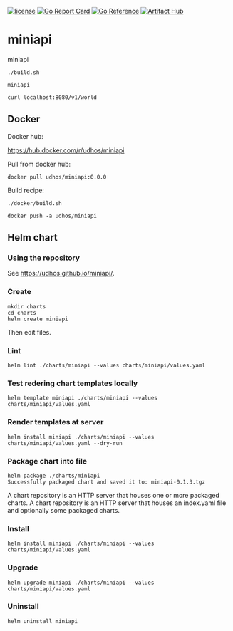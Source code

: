 [![license](http://img.shields.io/badge/license-MIT-blue.svg)](https://github.com/udhos/gateboard/blob/main/LICENSE)
[![Go Report Card](https://goreportcard.com/badge/github.com/udhos/miniapi)](https://goreportcard.com/report/github.com/udhos/miniapi)
[![Go Reference](https://pkg.go.dev/badge/github.com/udhos/miniapi.svg)](https://pkg.go.dev/github.com/udhos/miniapi)
[![Artifact Hub](https://img.shields.io/endpoint?url=https://artifacthub.io/badge/repository/miniapi)](https://artifacthub.io/packages/search?repo=miniapi)

# miniapi
miniapi

```
./build.sh

miniapi

curl localhost:8080/v1/world
```

## Docker

Docker hub:

https://hub.docker.com/r/udhos/miniapi

Pull from docker hub:

```
docker pull udhos/miniapi:0.0.0
```

Build recipe:

```
./docker/build.sh

docker push -a udhos/miniapi
```

## Helm chart

### Using the repository

See <https://udhos.github.io/miniapi/>.

### Create

```
mkdir charts
cd charts
helm create miniapi
```

Then edit files.

### Lint

```
helm lint ./charts/miniapi --values charts/miniapi/values.yaml
```

### Test redering chart templates locally

```
helm template miniapi ./charts/miniapi --values charts/miniapi/values.yaml
```

### Render templates at server

```
helm install miniapi ./charts/miniapi --values charts/miniapi/values.yaml --dry-run
```

### Package chart into file

```
helm package ./charts/miniapi
Successfully packaged chart and saved it to: miniapi-0.1.3.tgz
```

A chart repository is an HTTP server that houses one or more packaged charts.
A chart repository is an HTTP server that houses an index.yaml file and optionally some packaged charts.

### Install

```
helm install miniapi ./charts/miniapi --values charts/miniapi/values.yaml
```

### Upgrade

```
helm upgrade miniapi ./charts/miniapi --values charts/miniapi/values.yaml
```

### Uninstall

```
helm uninstall miniapi
```
